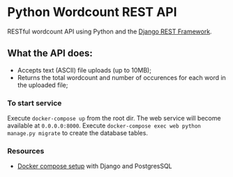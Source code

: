 # Python Wordcount REST  API

RESTful wordcount API using Python and the [Django REST Framework](https://www.django-rest-framework.org/).

## What the API does:
- Accepts text (ASCII) file uploads (up to 10MB);
- Returns the total wordcount and number of occurences for each word in the uploaded file;

### To start service
Execute `docker-compose up` from the root dir. The web service will become available at `0.0.0.0:8000`.
Execute `docker-compose exec web python manage.py migrate` to create the database tables.

### Resources
- [Docker compose setup](https://docs.docker.com/compose/django/) with Django and PostgresSQL